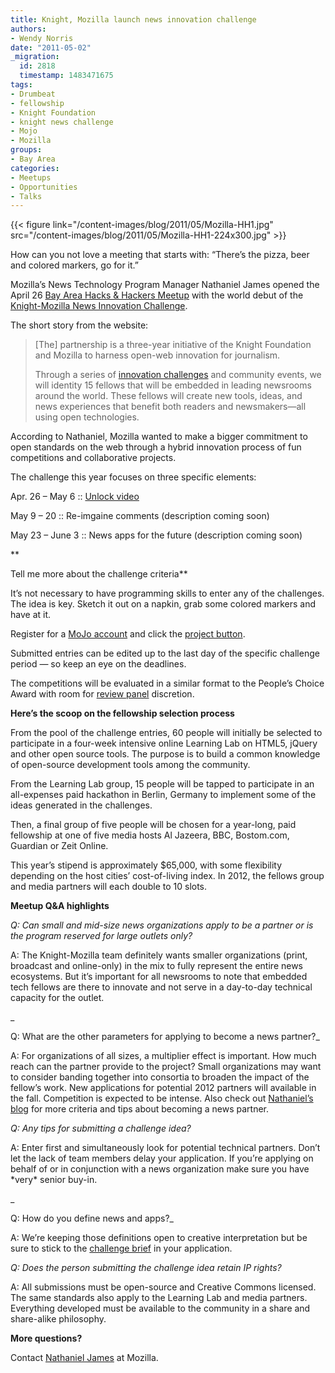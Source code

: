 ```yaml
---
title: Knight, Mozilla launch news innovation challenge
authors:
- Wendy Norris
date: "2011-05-02"
_migration:
  id: 2818
  timestamp: 1483471675
tags:
- Drumbeat
- fellowship
- Knight Foundation
- knight news challenge
- Mojo
- Mozilla
groups:
- Bay Area
categories:
- Meetups
- Opportunities
- Talks
---
```


{{< figure link="/content-images/blog/2011/05/Mozilla-HH1.jpg" src="/content-images/blog/2011/05/Mozilla-HH1-224x300.jpg" >}}

How can you not love a meeting that starts with: &#8220;There&#8217;s the pizza, beer and colored markers, go for it.&#8221;

Mozilla&#8217;s News Technology Program Manager Nathaniel James opened the April 26 [Bay Area Hacks & Hackers Meetup][1] with the world debut of the [Knight-Mozilla News Innovation Challenge][2].

The short story from the website:

> [The] partnership is a three-year initiative of the Knight Foundation and Mozilla to harness open-web innovation for journalism.
> 
> Through a series of [innovation challenges][3] and community events, we will identity 15 fellows that will be embedded in leading newsrooms around the world. These fellows will create new tools, ideas, and news experiences that benefit both readers and newsmakers—all using open technologies.

<!--more-->

According to Nathaniel, Mozilla wanted to make a bigger commitment to open standards on the web through a hybrid innovation process of fun competitions and collaborative projects.

The challenge this year focuses on three specific elements:

Apr. 26 &#8211; May 6 :: [Unlock video][4]

May 9 &#8211; 20 :: Re-imgaine comments (description coming soon)

May 23 &#8211; June 3 :: News apps for the future (description coming soon)

**

Tell me more about the challenge criteria**

It&#8217;s not necessary to have programming skills to enter any of the challenges. The idea is key. Sketch it out on a napkin, grab some colored markers and have at it.

Register for a [MoJo account][5] and click the [project button][6].

Submitted entries can be edited up to the last day of the specific challenge period — so keep an eye on the deadlines.

The competitions will be evaluated in a similar format to the People&#8217;s Choice Award with room for [review panel][7] discretion.

**Here&#8217;s the scoop on the fellowship selection process**

From the pool of the challenge entries, 60 people will initially be selected to participate in a four-week intensive online Learning Lab on HTML5, jQuery and other open source tools. The purpose is to build a common knowledge of open-source development tools among the community.

From the Learning Lab group, 15 people will be tapped to participate in an all-expenses paid hackathon in Berlin, Germany to implement some of the ideas generated in the challenges.

Then, a final group of five people will be chosen for a year-long, paid fellowship at one of five media hosts Al Jazeera, BBC, Bostom.com, Guardian or Zeit Online.

This year&#8217;s stipend is approximately $65,000, with some flexibility depending on the host cities&#8217; cost-of-living index. In 2012, the fellows group and media partners will each double to 10 slots.

**Meetup Q&A highlights**

_Q: Can small and mid-size news organizations apply to be a partner or is the program reserved for large outlets only?_

A: The Knight-Mozilla team definitely wants smaller organizations (print, broadcast and online-only) in the mix to fully represent the entire news ecosystems. But it&#8217;s important for all newsrooms to note that embedded tech fellows are there to innovate and not serve in a day-to-day technical capacity for the outlet.

_

Q: What are the other parameters for applying to become a news partner?_

A: For organizations of all sizes, a multiplier effect is important. How much reach can the partner provide to the project? Small organizations may want to consider banding together into consortia to broaden the impact of the fellow&#8217;s work. New applications for potential 2012 partners will available in the fall. Competition is expected to be intense. Also check out [Nathaniel&#8217;s blog][8] for more criteria and tips about becoming a news partner.

_Q: Any tips for submitting a challenge idea?_

A: Enter first and simultaneously look for potential technical partners. Don&#8217;t let the lack of team members delay your application. If you&#8217;re applying on behalf of or in conjunction with a news organization make sure you have \*very\* senior buy-in.

_

Q: How do you define news and apps?_

A: We&#8217;re keeping those definitions open to creative interpretation but be sure to stick to the [challenge brief][9] in your application.

_Q: Does the person submitting the challenge idea retain IP rights?_

A: All submissions must be open-source and Creative Commons licensed. The same standards also apply to the Learning Lab and media partners. Everything developed must be available to the community in a share and share-alike philosophy.

**More questions?**

Contact [Nathaniel James][10] at Mozilla.

 [1]: http://meetupbayarea.hackshackers.com/events/17417509/?ed=venue&eventId=17417509&action=detail
 [2]: https://drumbeat.org/en-US/journalism/
 [3]: https://drumbeat.org/en-US/projects/mojo/
 [4]: https://drumbeat.org/en-US/challenges/unlocking-video/
 [5]: https://drumbeat.org/en-US/register/
 [6]: https://drumbeat.org/en-US/projects/
 [7]: https://wiki.mozilla.org/Drumbeat/MoJo
 [8]: http://nathanieljames.org/blog/2011/03/08/how-to-become-a-knight-mozilla-fellowship-host/
 [9]: https://drumbeat.org/en-US/challenges/unlocking-video/full
 [10]: mailto:njames@mozillafoundation.org
